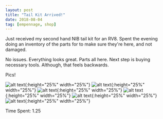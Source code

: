 ```yaml
---
layout: post
title: "Tail Kit Arrived!"
date: 2018-08-04
tag: [empennage, shop]
---
```


Just received my second hand NIB tail kit for an RV8. Spent the evening doing an inventory of the parts for to make sure they're here, and not damaged.

No issues. Everything looks great. Parts all here. Next step is buying necessary tools. Although, that feels backwards.

Pics!

![alt text](https://rv8bebo.com/pics/2018-08-07.1.jpg "Image 1"){:height="25%" width="25%"}
![alt text](https://rv8bebo.com/pics/2018-08-07.2.jpg "Image 2"){:height="25%" width="25%"}
![alt text](https://rv8bebo.com/pics/2018-08-07.3.jpg "Image 3"){:height="25%" width="25%"}
![alt text](https://rv8bebo.com/pics/2018-08-07.4.jpg "Image 4"){:height="25%" width="25%"}
![alt text](https://rv8bebo.com/pics/2018-08-07.5.jpg "Image 5"){:height="25%" width="25%"}
![alt text](https://rv8bebo.com/pics/2018-08-07.6.jpg "Image 6"){:height="25%" width="25%"}


Time Spent: 1.25
